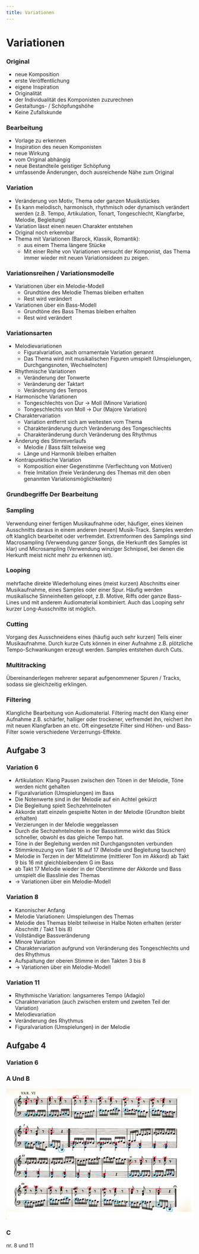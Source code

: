 ```yaml
---
title: Variationen
---
```

# Variationen

### Original

- neue Komposition
- erste Veröffentlichung
- eigene Inspiration
- Originalität
- der Individualität des Komponisten zuzurechnen
- Gestaltungs- / Schöpfungshöhe
- Keine Zufallskunde

### Bearbeitung

- Vorlage zu erkennen
- Inspiration des neuen Komponisten
- neue Wirkung
- vom Original abhängig
- neue Bestandteile geistiger Schöpfung
- umfassende Änderungen, doch ausreichende Nähe zum Original

### Variation

- Veränderung von Motiv, Thema oder ganzen Musikstückes
- Es kann melodisch, harmonisch, rhythmisch oder dynamisch verändert werden (z.B. Tempo, Artikulation, Tonart, Tongeschlecht, Klangfarbe, Melodie, Begleitung)
- Variation lässt einen neuen Charakter entstehen
- Original noch erkennbar
- Thema mit Variationen (Barock, Klassik, Romantik):
  - aus einem Thema längere Stücke
  - Mit einer Reihe von Variationen versucht der Komponist, das Thema immer wieder mit neuen Variationsideen zu zeigen.

### Variationsreihen / Variationsmodelle

- Variationen über ein Melodie-Modell
  - Grundtöne des Melodie Themas bleiben erhalten
  - Rest wird verändert
- Variationen über ein Bass-Modell
  - Grundtöne des Bass Themas bleiben erhalten
  - Rest wird verändert

### Variationsarten

- Melodievariationen
  - Figuralvariation, auch ornamentale Variation genannt
  - Das Thema wird mit musikalischen Figuren umspielt (Umspielungen, Durchgangsnoten, Wechselnoten)
- Rhythmische Variationen
  - Veränderung der Tonwerte
  - Veränderung der Taktart
  - Veränderung des Tempos
- Harmonische Variationen
  - Tongeschlechts von Dur → Moll (Minore Variation)
  - Tongeschlechts von Moll → Dur (Majore Variation)
- Charaktervariation
  - Variation entfernt sich am weitesten vom Thema
  - Charakteränderung durch Veränderung des Tongeschlechts
  - Charakteränderung durch Veränderung des Rhythmus
- Änderung des Stimmverlaufs
  - Melodie / Bass fällt teilweise weg
  - Länge und Harmonik bleiben erhalten
- Kontrapunktische Variation
  - Komposition einer Gegenstimme (Verflechtung von Motiven)
  - freie Imitation (freie Veränderung des Themas mit den oben genannten Variationsmöglichkeiten)

### Grundbegriffe Der Bearbeitung

### Sampling

Verwendung einer fertigen Musikaufnahme oder, häufiger, eines kleinen Ausschnitts daraus in einem anderen (neuen) Musik-Track. Samples werden oft klanglich bearbeitet oder verfremdet. Extremformen des Samplings sind Macrosampling (Verwendung ganzer Songs, die Herkunft des Samples ist klar) und Microsampling (Verwendung winziger Schnipsel, bei denen die Herkunft meist nicht mehr zu erkennen ist).

### Looping

mehrfache direkte Wiederholung eines (meist kurzen) Abschnitts einer Musikaufnahme, eines Samples oder einer Spur. Häufig werden musikalische Sinneinheiten geloopt, z.B. Motive, Riffs oder ganze Bass-Lines und mit anderem Audiomaterial kombiniert. Auch das Looping sehr kurzer Long-Ausschnitte ist möglich.

### Cutting

Vorgang des Ausschneidens eines (häufig auch sehr kurzen) Teils einer Musikaufnahme. Durch kurze Cuts können in einer Aufnahme z.B. plötzliche Tempo-Schwankungen erzeugt werden. Samples entstehen durch Cuts.

### Multitracking

Übereinanderlegen mehrerer separat aufgenommener Spuren / Tracks, sodass sie gleichzeitig erklingen.

### Filtering

Klangliche Bearbeitung von Audiomaterial. Filtering macht den Klang einer Aufnahme z.B. schärfer, halliger oder trockener, verfremdet ihn, reichert ihn mit neuen Klangfarben an etc. Oft eingesetzte Filter sind Höhen- und Bass-Filter sowie verschiedene Verzerrungs-Effekte.

## Aufgabe 3

### Variation 6

- Artikulation: Klang Pausen zwischen den Tönen in der Melodie, Töne werden nicht gehalten
- Figuralvariation (Umspielungen) im Bass
- Die Notenwerte sind in der Melodie auf ein Achtel gekürzt
- Die Begleitung spielt Sechzehntelnoten
- Akkorde statt einzeln gespielte Noten in der Melodie (Grundton bleibt erhalten)
- Verzierungen in der Melodie weggelassen
- Durch die Sechzehntelnoten in der Bassstimme wirkt das Stück schneller, obwohl es das gleiche Tempo hat.
- Töne in der Begleitung werden mit Durchgangsnoten verbunden
- Stimmkreuzung von Takt 16 auf 17 (Melodie und Begleitung tauschen)
- Melodie in Terzen in der Mittelstimme (mittlerer Ton im Akkord) ab Takt 9 bis 16 mit gleichbleibendem G im Bass
- ab Takt 17 Melodie wieder in der Oberstimme der Akkorde und Bass umspielt die Basslinie des Themas
- → Variationen über ein Melodie-Modell

### Variation 8

- Kanonischer Anfang
- Melodie Variationen: Umspielungen des Themas
- Melodie des Themas bleibt teilweise in Halbe Noten erhalten (erster Abschnitt / Takt 1 bis 8)
- Vollständige Bassveränderung
- Minore Variation
- Charaktervariation aufgrund von Veränderung des Tongeschlechts und des Rhythmus
- Aufspaltung der oberen Stimme in den Takten 3 bis 8
- → Variationen über ein Melodie-Modell

### Variation 11

- Rhythmische Variation: langsameres Tempo (Adagio)
- Charaktervariation (auch zwischen erstem und zweiten Teil der Variation)
- Melodievariation
- Veränderung des Rhythmus
- Figuralvariation (Umspielungen) in der Melodie

## Aufgabe 4

### Variation 6

### A Und B

![./Variationen/image1.png](./Variationen/image1.png)

### C

nr. 8 und 11
